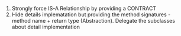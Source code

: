 1. Strongly force IS-A Relationship by providing a CONTRACT
2. Hide details implematation but providing the method signatures - method name + return type (Abstraction). Delegate the subclasses about detail implementation

